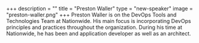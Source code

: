 +++
description = ""
title = "Preston Waller"
type = "new-speaker"
image = "preston-waller.png"
+++
Preston Waller is on the DevOps Tools and Technologies Team at
Nationwide. His main focus is incorporating DevOps principles and
practices throughout the organization. During his time at Nationwide,
he has been and application developer as well as an architect.